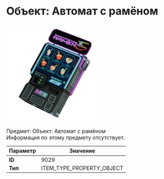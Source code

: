 # Объект: Автомат с рамёном

![Item Image](../img/9029.webp?raw=true)

Предмет: Объект: Автомат с рамёном<br>Информация по этому предмету отсутствует.


| Параметр | Значение |
|----------|----------|
| **ID** | 9029 |
| **Тип** | ITEM_TYPE_PROPERTY_OBJECT |

